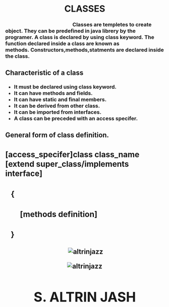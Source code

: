 <!---
Altrinjazz/Altrinjazz is a ✨ special ✨ repository because its `README.md` (this file) appears on your GitHub profile.
You can click the Preview link to take a look at your changes.
--->
<h1 align="center">CLASSES</h1>
<h3>&nbsp;&nbsp;&nbsp;&nbsp;&nbsp;&nbsp;&nbsp;&nbsp;&nbsp;&nbsp;&nbsp;&nbsp;&nbsp;&nbsp;&nbsp;&nbsp;&nbsp;&nbsp;&nbsp;&nbsp;&nbsp;&nbsp;&nbsp;&nbsp;&nbsp;&nbsp;&nbsp;&nbsp;&nbsp;&nbsp;&nbsp;&nbsp;&nbsp;&nbsp;&nbsp;&nbsp;&nbsp;&nbsp;&nbsp;&nbsp;&nbsp;&nbsp;&nbsp;&nbsp;&nbsp;&nbsp;&nbsp;&nbsp;&nbsp;&nbsp;&nbsp;&nbsp;&nbsp;&nbsp;&nbsp;Classes are templetes to create object.&nbsp;They can be predefined in java librery by the programer.&nbsp;A class is declared by using class keyword.&nbsp;The function declared inside a class are known as methods.&nbsp;Constructors,methods,statments are declared inside the class. </h3>
<p></p>
<h2>Characteristic of a class</h2>
<h3>
    <ul>
         <div> 
                    <li> It must be declared using class keyword.</li>
                    <li> It can have methods and fields.</li>
                    <li> It can have static and final members.</li>
                    <li> It can be derived from other class.</li>
                    <li> It can be imported from interfaces.</li>
                    <li> A class can be preceded with an access specifer.</li>
            </div>
    </ul>
</h3>
<p></p>
<h2>General form of class definition.<h/2>
<h3>[access_specifer]class class_name [extend super_class/implements interface]</h3>
<h3>&nbsp;&nbsp;&nbsp;{</h3>
<h3>&nbsp;&nbsp;&nbsp;&nbsp;&nbsp;&nbsp;&nbsp;&nbsp;[methods definition]</h3>
<h3>&nbsp;&nbsp;&nbsp;}</h3>

<p align="center">&nbsp;<img align="center" src="https://github-readme-stats.vercel.app/api?username=altrinjazz&show_icons=true&locale=en" alt="altrinjazz" /></p>
<p align="center"><img align="center" src="https://github-readme-streak-stats.herokuapp.com/?user=altrinjazz&" alt="altrinjazz" /></p>
<h1 align="center"> S. ALTRIN JASH</h1>
